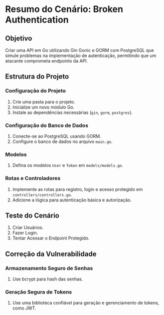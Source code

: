 # Resumo do Cenário: Broken Authentication

## Objetivo
Criar uma API em Go utilizando Gin Gonic e GORM com PostgreSQL que simule problemas na implementação de autenticação, permitindo que um atacante comprometa endpoints da API.

## Estrutura do Projeto

### Configuração do Projeto

1. Crie uma pasta para o projeto.
2. Inicialize um novo módulo Go.
3. Instale as dependências necessárias (`gin`, `gorm`, `postgres`).

### Configuração do Banco de Dados

1. Conecte-se ao PostgreSQL usando GORM.
2. Configure o banco de dados no arquivo `main.go`.

### Modelos

1. Defina os modelos `User` e `Token` em `models/models.go`.

### Rotas e Controladores

1. Implemente as rotas para registro, login e acesso protegido em `controllers/controllers.go`.
2. Adicione a lógica para autenticação básica e autorização.

## Teste do Cenário

1. Criar Usuários.
2. Fazer Login.
3. Tentar Acessar o Endpoint Protegido.

## Correção da Vulnerabilidade

### Armazenamento Seguro de Senhas

1. Use bcrypt para hash das senhas.

### Geração Segura de Tokens

1. Use uma biblioteca confiável para geração e gerenciamento de tokens, como JWT.
